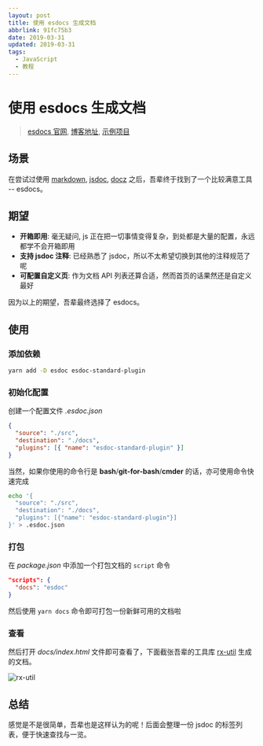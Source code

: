 ```yaml
---
layout: post
title: 使用 esdocs 生成文档
abbrlink: 91fc75b3
date: 2019-03-31
updated: 2019-03-31
tags:
  - JavaScript
  - 教程
---
```


# 使用 esdocs 生成文档

> [esdocs 官网](https://esdoc.org/), [博客地址](https://blog.rxliuli.com/p/91fc75b3/), [示例项目](https://github.com/rxliuli/esdocs-example)

## 场景

在尝试过使用 [markdown](https://md.rxliuli.com/), [jsdoc](http://usejsdoc.org/), [docz](https://www.docz.site/) 之后，吾辈终于找到了一个比较满意工具 -- esdocs。

## 期望

- **开箱即用**: 毫无疑问, js 正在把一切事情变得复杂，到处都是大量的配置，永远都学不会开箱即用
- **支持 jsdoc 注释**: 已经熟悉了 jsdoc，所以不太希望切换到其他的注释规范了呢
- **可配置自定义页**: 作为文档 API 列表还算合适，然而首页的话果然还是自定义最好

因为以上的期望，吾辈最终选择了 esdocs。

## 使用

### 添加依赖

```sh
yarn add -D esdoc esdoc-standard-plugin
```

### 初始化配置

创建一个配置文件 _.esdoc.json_

```json
{
  "source": "./src",
  "destination": "./docs",
  "plugins": [{ "name": "esdoc-standard-plugin" }]
}
```

当然，如果你使用的命令行是 **bash**/**git-for-bash**/**cmder** 的话，亦可使用命令快速完成

```sh
echo '{
  "source": "./src",
  "destination": "./docs",
  "plugins": [{"name": "esdoc-standard-plugin"}]
}' > .esdoc.json
```

### 打包

在 _package.json_ 中添加一个打包文档的 `script` 命令

```json
"scripts": {
  "docs": "esdoc"
}
```

然后使用 `yarn docs` 命令即可打包一份新鲜可用的文档啦

### 查看

然后打开 _docs/index.html_ 文件即可查看了，下面截张吾辈的工具库 [rx-util](https://rx-util.rxliuli.com/) 生成的文档。

![rx-util](https://img.rxliuli.com/20190331002416.png)

## 总结

感觉是不是很简单，吾辈也是这样认为的呢！后面会整理一份 jsdoc 的标签列表，便于快速查找与一览。

